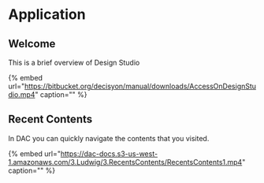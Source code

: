 # Application

## Welcome

This is a brief overview of Design Studio

{% embed url="https://bitbucket.org/decisyon/manual/downloads/AccessOnDesignStudio.mp4" caption="" %}

## Recent Contents

In DAC you can quickly navigate the contents that you visited.

{% embed url="https://dac-docs.s3-us-west-1.amazonaws.com/3.Ludwig/3.RecentsContents/RecentsContents1.mp4" caption="" %}

